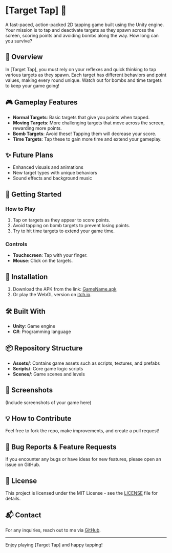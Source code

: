 # [Target Tap] 🎯
A fast-paced, action-packed 2D tapping game built using the Unity engine. Your mission is to tap and deactivate targets as they spawn across the screen, scoring points and avoiding bombs along the way. How long can you survive?

## 📖 Overview
In [Target Tap], you must rely on your reflexes and quick thinking to tap various targets as they spawn. Each target has different behaviors and point values, making every round unique. Watch out for bombs and time targets to keep your game going!

## 🎮 Gameplay Features
- **Normal Targets**: Basic targets that give you points when tapped.
- **Moving Targets**: More challenging targets that move across the screen, rewarding more points.
- **Bomb Targets**: Avoid these! Tapping them will decrease your score.
- **Time Targets**: Tap these to gain more time and extend your gameplay.
  
## ✨ Future Plans
- Enhanced visuals and animations
- New target types with unique behaviors
- Sound effects and background music

## 🚀 Getting Started
### How to Play
1. Tap on targets as they appear to score points.
2. Avoid tapping on bomb targets to prevent losing points.
3. Try to hit time targets to extend your game time.

### Controls
- **Touchscreen**: Tap with your finger.
- **Mouse**: Click on the targets.

## 🔧 Installation
1. Download the APK from the link: [GameName.apk](#)
2. Or play the WebGL version on [itch.io](#).

## 🛠 Built With
- **Unity**: Game engine
- **C#**: Programming language

## 📦 Repository Structure
- **Assets/**: Contains game assets such as scripts, textures, and prefabs
- **Scripts/**: Core game logic scripts
- **Scenes/**: Game scenes and levels

## 📸 Screenshots
(Include screenshots of your game here)

## 💡 How to Contribute
Feel free to fork the repo, make improvements, and create a pull request!

## 🐞 Bug Reports & Feature Requests
If you encounter any bugs or have ideas for new features, please open an issue on GitHub.

## 📄 License
This project is licensed under the MIT License - see the [LICENSE](LICENSE) file for details.

## 📬 Contact
For any inquiries, reach out to me via [GitHub](https://github.com/mxg-mega).

---
Enjoy playing [Target Tap] and happy tapping!

